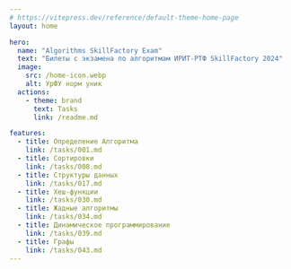 ```yaml
---
# https://vitepress.dev/reference/default-theme-home-page
layout: home

hero:
  name: "Algorithms SkillFactory Exam"
  text: "Билеты с экзамена по алгоритмам ИРИТ-РТФ SkillFactory 2024"
  image:
    src: /home-icon.webp
    alt: УрФУ норм уник
  actions:
    - theme: brand
      text: Tasks
      link: /readme.md

features:
  - title: Определение Алгоритма
    link: /tasks/001.md
  - title: Сортировки
    link: /tasks/008.md
  - title: Структуры данных
    link: /tasks/017.md
  - title: Хеш-функции
    link: /tasks/030.md
  - title: Жадные алгоритмы
    link: /tasks/034.md
  - title: Динамическое программирование
    link: /tasks/039.md
  - title: Графы
    link: /tasks/043.md
---
```

